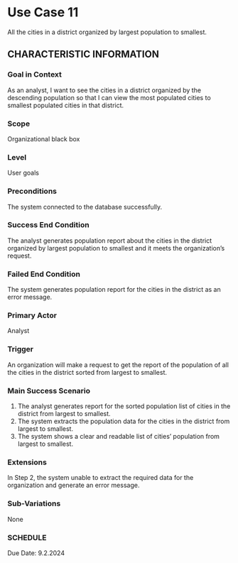 # Use Case 11
All the cities in a district organized by largest population to smallest.
## CHARACTERISTIC INFORMATION
### Goal in Context
As an analyst, I want to see the cities in a district organized by the descending population so that I can view the most populated cities to smallest populated cities in that district.
### Scope
Organizational black box
### Level
User goals
### Preconditions
The system connected to the database successfully.
### Success End Condition
The analyst generates population report about the cities in the district organized by largest population to smallest and it meets the organization’s request.
### Failed End Condition
The system generates population report for the cities in the district as an error message.
### Primary Actor
Analyst
### Trigger
An organization will make a request to get the report of the population of all the cities in the district sorted from largest to smallest.
### Main Success Scenario
1.  The analyst generates report for the sorted population list of cities in the district from largest to smallest.
2.  The system extracts the population data for the cities in the district from largest to smallest.
3.  The system shows a clear and readable list of cities’ population from largest to smallest.
### Extensions
In Step 2, the system unable to extract the required data for the organization and generate an error message.
### Sub-Variations
None
### SCHEDULE
Due Date: 9.2.2024
